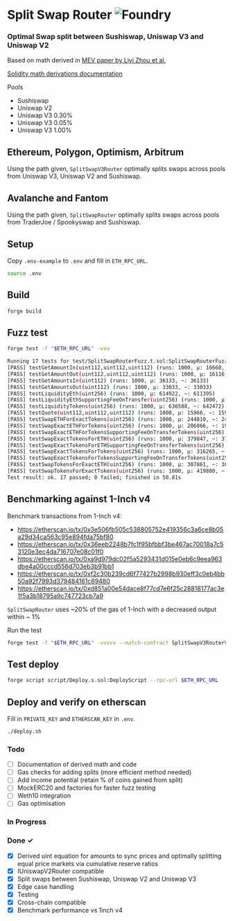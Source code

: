 # Split Swap Router ![Foundry](https://github.com/manifoldfinance/SplitSwapRouter/actions/workflows/test.yml/badge.svg?branch=main)

### Optimal Swap split between Sushiswap, Uniswap V3 and Uniswap V2 

Based on math derived in [MEV paper by Liyi Zhou et al.](https://arxiv.org/pdf/2106.07371.pdf)

[Solidity math derivations documentation](docs/math.md)

Pools 
- Sushiswap
- Uniswap V2
- Uniswap V3 0.30%
- Uniswap V3 0.05%
- Uniswap V3 1.00%

## Ethereum, Polygon, Optimism, Arbitrum
Using the path given, `SplitSwapV3Router` optimally splits swaps across pools from Uniswap V3, Uniswap V2 and Sushiswap.

## Avalanche and Fantom
Using the path given, `SplitSwapRouter` optimally splits swaps across pools from TraderJoe / Spookyswap and Sushiswap.

## Setup
Copy `.env-example` to `.env` and fill in `ETH_RPC_URL`.
```sh
source .env
```

## Build
```sh
forge build
```

## Fuzz test
```sh
forge test -f "$ETH_RPC_URL" -vvv
```
```sh
Running 17 tests for test/SplitSwapRouterFuzz.t.sol:SplitSwapRouterFuzzTest
[PASS] testGetAmountIn(uint112,uint112,uint112) (runs: 1000, μ: 16660, ~: 16660)
[PASS] testGetAmountOut(uint112,uint112,uint112) (runs: 1000, μ: 16116, ~: 16116)
[PASS] testGetAmountsIn(uint112) (runs: 1000, μ: 36133, ~: 36133)
[PASS] testGetAmountsOut(uint112) (runs: 1000, μ: 33033, ~: 33033)
[PASS] testLiquidityEth(uint256) (runs: 1000, μ: 614922, ~: 611395)
[PASS] testLiquidityEthSupportingFeeOnTransfer(uint256) (runs: 1000, μ: 617579, ~: 612604)
[PASS] testLiquidityTokens(uint256) (runs: 1000, μ: 636588, ~: 642472)
[PASS] testQuote(uint112,uint112,uint112) (runs: 1000, μ: 15966, ~: 15966)
[PASS] testSwapETHForExactTokens(uint256) (runs: 1000, μ: 244810, ~: 249713)
[PASS] testSwapExactETHForTokens(uint256) (runs: 1000, μ: 206066, ~: 192096)
[PASS] testSwapExactETHForTokensSupportingFeeOnTransferTokens(uint256) (runs: 1000, μ: 194981, ~: 194981)
[PASS] testSwapExactTokensForETH(uint256) (runs: 1000, μ: 379847, ~: 373627)
[PASS] testSwapExactTokensForETHSupportingFeeOnTransferTokens(uint256) (runs: 1000, μ: 362968, ~: 370557)
[PASS] testSwapExactTokensForTokens(uint256) (runs: 1000, μ: 316265, ~: 323441)
[PASS] testSwapExactTokensForTokensSupportingFeeOnTransferTokens(uint256) (runs: 1000, μ: 357806, ~: 367636)
[PASS] testSwapTokensForExactETH(uint256) (runs: 1000, μ: 387861, ~: 382940)
[PASS] testSwapTokensForExactTokens(uint256) (runs: 1000, μ: 419880, ~: 441076)
Test result: ok. 17 passed; 0 failed; finished in 50.81s
```

## Benchmarking against 1-Inch v4

Benchmark transactions from 1-Inch v4:
- https://etherscan.io/tx/0x3e506fb505c538805752e419356c3a6ce8b05a29d34ca563c95e894fda75bf80
- https://etherscan.io/tx/0x36eeb2248b7fc1f95bfbbf3be467ac70018a7c53120e3ec4da716707e08c01f0
- https://etherscan.io/tx/0xa9d979dc02f5a5293431d015e0eb6c9eea963dbe4a00cccd556d703eb3b91bb1
- https://etherscan.io/tx/0xf2c30b239cd6f77427b2998b930eff3c0eb4bb50a92f7993d379484161c89480
- https://etherscan.io/tx/0xd851a00e54dace8f77cd7e6f25c28818177ac3e1f5a3b18795a9c747723cb7a9

`SplitSwapRouter` uses ~20% of the gas of 1-Inch with a decreased output within ~ 1%

Run the test
```sh
forge test -f "$ETH_RPC_URL" -vvvvv --match-contract SplitSwapV3RouterVS1inchTest --etherscan-api-key $ETHERSCAN_API
```

## Test deploy
```sh
forge script script/Deploy.s.sol:DeployScript --rpc-url $ETH_RPC_URL
```

## Deploy and verify on etherscan
Fill in `PRIVATE_KEY` and `ETHERSCAN_KEY` in `.env`.

```sh
./deploy.sh
```

### Todo

- [ ] Documentation of derived math and code 
- [ ] Gas checks for adding splits (more efficient method needed)
- [ ] Add income potential (retain % of coins gained from split)
- [ ] MockERC20 and factories for faster fuzz testing
- [ ] Weth10 integration
- [ ] Gas optimisation

### In Progress


### Done ✓

- [x] Derived uint equation for amounts to sync prices and optimally splitting equal price markets via cumulative reserve ratios
- [x] IUniswapV2Router compatible
- [x] Split swaps between Sushiswap, Uniswap V2 and Uniswap V3
- [x] Edge case handling
- [x] Testing
- [x] Cross-chain compatible
- [x] Benchmark performance vs 1inch v4